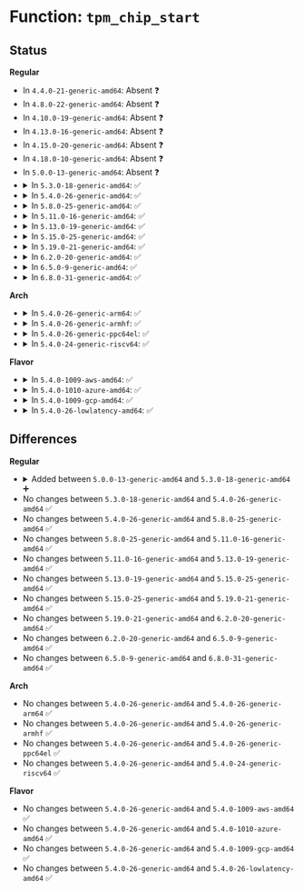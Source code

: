# Function: <code>tpm_chip_start</code>

## Status
<b>Regular</b>
<ul>
<li>
In <code>4.4.0-21-generic-amd64</code>: Absent ❓
</li>
<li>
In <code>4.8.0-22-generic-amd64</code>: Absent ❓
</li>
<li>
In <code>4.10.0-19-generic-amd64</code>: Absent ❓
</li>
<li>
In <code>4.13.0-16-generic-amd64</code>: Absent ❓
</li>
<li>
In <code>4.15.0-20-generic-amd64</code>: Absent ❓
</li>
<li>
In <code>4.18.0-10-generic-amd64</code>: Absent ❓
</li>
<li>
In <code>5.0.0-13-generic-amd64</code>: Absent ❓
</li>
<li>
<details>
<summary>In <code>5.3.0-18-generic-amd64</code>: ✅</summary>

```c
int tpm_chip_start(struct tpm_chip * chip)
```

```json
{
  "name": "tpm_chip_start",
  "collision_type": "Unique Global",
  "inline_type": "No",
  "funcs": [
    {
      "addr": 18446744071585836192,
      "name": "tpm_chip_start",
      "external": true,
      "loc": "drivers/char/tpm/tpm-chip.c:100",
      "file": "drivers/char/tpm/tpm-chip.c",
      "inline": "seen, unknown",
      "caller_inline": [],
      "caller_func": [
        "drivers/char/tpm/tpm-chip.c:tpm_chip_unregister",
        "drivers/char/tpm/tpm-chip.c:tpm_class_shutdown",
        "drivers/char/tpm/tpm-chip.c:tpm_try_get_ops",
        "drivers/char/tpm/tpm-interface.c:tpm_pm_suspend",
        "drivers/char/tpm/tpm2-space.c:tpm2_del_space",
        "drivers/char/tpm/tpm_tis_core.c:tpm_tis_core_init"
      ]
    }
  ],
  "symbols": [
    {
      "addr": 18446744071585836192,
      "name": "tpm_chip_start",
      "section": ".text",
      "bind": "STB_GLOBAL",
      "size": 185
    }
  ]
}
```
</details>
</li>
<li>
<details>
<summary>In <code>5.4.0-26-generic-amd64</code>: ✅</summary>

```c
int tpm_chip_start(struct tpm_chip * chip)
```

```json
{
  "name": "tpm_chip_start",
  "collision_type": "Unique Global",
  "inline_type": "No",
  "funcs": [
    {
      "addr": 18446744071585978848,
      "name": "tpm_chip_start",
      "external": true,
      "loc": "drivers/char/tpm/tpm-chip.c:100",
      "file": "drivers/char/tpm/tpm-chip.c",
      "inline": "seen, unknown",
      "caller_inline": [],
      "caller_func": [
        "drivers/char/tpm/tpm-chip.c:tpm_chip_unregister",
        "drivers/char/tpm/tpm-chip.c:tpm_class_shutdown",
        "drivers/char/tpm/tpm-chip.c:tpm_try_get_ops",
        "drivers/char/tpm/tpm-interface.c:tpm_pm_suspend",
        "drivers/char/tpm/tpm2-space.c:tpm2_del_space",
        "drivers/char/tpm/tpm_tis_core.c:tpm_tis_core_init"
      ]
    }
  ],
  "symbols": [
    {
      "addr": 18446744071585978848,
      "name": "tpm_chip_start",
      "section": ".text",
      "bind": "STB_GLOBAL",
      "size": 185
    }
  ]
}
```
</details>
</li>
<li>
<details>
<summary>In <code>5.8.0-25-generic-amd64</code>: ✅</summary>

```c
int tpm_chip_start(struct tpm_chip * chip)
```

```json
{
  "name": "tpm_chip_start",
  "collision_type": "Unique Global",
  "inline_type": "No",
  "funcs": [
    {
      "addr": 18446744071586721312,
      "name": "tpm_chip_start",
      "external": true,
      "loc": "drivers/char/tpm/tpm-chip.c:100",
      "file": "drivers/char/tpm/tpm-chip.c",
      "inline": "seen, unknown",
      "caller_inline": [],
      "caller_func": [
        "drivers/char/tpm/tpm-chip.c:tpm_chip_unregister",
        "drivers/char/tpm/tpm-chip.c:tpm_class_shutdown",
        "drivers/char/tpm/tpm-chip.c:tpm_try_get_ops",
        "drivers/char/tpm/tpm-interface.c:tpm_pm_suspend",
        "drivers/char/tpm/tpm2-space.c:tpm2_del_space",
        "drivers/char/tpm/tpm_tis_core.c:tpm_tis_core_init"
      ]
    }
  ],
  "symbols": [
    {
      "addr": 18446744071586721312,
      "name": "tpm_chip_start",
      "section": ".text",
      "bind": "STB_GLOBAL",
      "size": 185
    }
  ]
}
```
</details>
</li>
<li>
<details>
<summary>In <code>5.11.0-16-generic-amd64</code>: ✅</summary>

```c
int tpm_chip_start(struct tpm_chip * chip)
```

```json
{
  "name": "tpm_chip_start",
  "collision_type": "Unique Global",
  "inline_type": "No",
  "funcs": [
    {
      "addr": 18446744071586817136,
      "name": "tpm_chip_start",
      "external": true,
      "loc": "drivers/char/tpm/tpm-chip.c:100",
      "file": "drivers/char/tpm/tpm-chip.c",
      "inline": "seen, unknown",
      "caller_inline": [],
      "caller_func": [
        "drivers/char/tpm/tpm-chip.c:tpm_chip_unregister",
        "drivers/char/tpm/tpm-chip.c:tpm_class_shutdown",
        "drivers/char/tpm/tpm-chip.c:tpm_try_get_ops",
        "drivers/char/tpm/tpm-interface.c:tpm_pm_suspend",
        "drivers/char/tpm/tpm2-space.c:tpm2_del_space",
        "drivers/char/tpm/tpm_tis_core.c:tpm_tis_core_init"
      ]
    }
  ],
  "symbols": [
    {
      "addr": 18446744071586817136,
      "name": "tpm_chip_start",
      "section": ".text",
      "bind": "STB_GLOBAL",
      "size": 185
    }
  ]
}
```
</details>
</li>
<li>
<details>
<summary>In <code>5.13.0-19-generic-amd64</code>: ✅</summary>

```c
int tpm_chip_start(struct tpm_chip * chip)
```

```json
{
  "name": "tpm_chip_start",
  "collision_type": "Unique Global",
  "inline_type": "No",
  "funcs": [
    {
      "addr": 18446744071586697040,
      "name": "tpm_chip_start",
      "external": true,
      "loc": "drivers/char/tpm/tpm-chip.c:100",
      "file": "drivers/char/tpm/tpm-chip.c",
      "inline": "seen, unknown",
      "caller_inline": [],
      "caller_func": [
        "drivers/char/tpm/tpm-chip.c:tpm_chip_unregister",
        "drivers/char/tpm/tpm-chip.c:tpm_class_shutdown",
        "drivers/char/tpm/tpm-chip.c:tpm_try_get_ops",
        "drivers/char/tpm/tpm-interface.c:tpm_pm_suspend",
        "drivers/char/tpm/tpm2-space.c:tpm2_del_space",
        "drivers/char/tpm/tpm_tis_core.c:tpm_tis_core_init"
      ]
    }
  ],
  "symbols": [
    {
      "addr": 18446744071586697040,
      "name": "tpm_chip_start",
      "section": ".text",
      "bind": "STB_GLOBAL",
      "size": 185
    }
  ]
}
```
</details>
</li>
<li>
<details>
<summary>In <code>5.15.0-25-generic-amd64</code>: ✅</summary>

```c
int tpm_chip_start(struct tpm_chip * chip)
```

```json
{
  "name": "tpm_chip_start",
  "collision_type": "Unique Global",
  "inline_type": "No",
  "funcs": [
    {
      "addr": 18446744071587246368,
      "name": "tpm_chip_start",
      "external": true,
      "loc": "drivers/char/tpm/tpm-chip.c:100",
      "file": "drivers/char/tpm/tpm-chip.c",
      "inline": "seen, unknown",
      "caller_inline": [],
      "caller_func": [
        "drivers/char/tpm/tpm-chip.c:tpm_chip_unregister",
        "drivers/char/tpm/tpm-chip.c:tpm_class_shutdown",
        "drivers/char/tpm/tpm-chip.c:tpm_try_get_ops",
        "drivers/char/tpm/tpm-interface.c:tpm_pm_suspend",
        "drivers/char/tpm/tpm2-space.c:tpm2_del_space",
        "drivers/char/tpm/tpm_tis_core.c:tpm_tis_core_init"
      ]
    }
  ],
  "symbols": [
    {
      "addr": 18446744071587246368,
      "name": "tpm_chip_start",
      "section": ".text",
      "bind": "STB_GLOBAL",
      "size": 185
    }
  ]
}
```
</details>
</li>
<li>
<details>
<summary>In <code>5.19.0-21-generic-amd64</code>: ✅</summary>

```c
int tpm_chip_start(struct tpm_chip * chip)
```

```json
{
  "name": "tpm_chip_start",
  "collision_type": "Unique Global",
  "inline_type": "No",
  "funcs": [
    {
      "addr": 18446744071588555120,
      "name": "tpm_chip_start",
      "external": true,
      "loc": "drivers/char/tpm/tpm-chip.c:100",
      "file": "drivers/char/tpm/tpm-chip.c",
      "inline": "seen, unknown",
      "caller_inline": [],
      "caller_func": [
        "drivers/char/tpm/tpm-chip.c:tpm_chip_unregister",
        "drivers/char/tpm/tpm-chip.c:tpm_class_shutdown",
        "drivers/char/tpm/tpm-chip.c:tpm_try_get_ops",
        "drivers/char/tpm/tpm-interface.c:tpm_pm_suspend",
        "drivers/char/tpm/tpm_tis_core.c:tpm_tis_core_init"
      ]
    }
  ],
  "symbols": [
    {
      "addr": 18446744071588555120,
      "name": "tpm_chip_start",
      "section": ".text",
      "bind": "STB_GLOBAL",
      "size": 195
    }
  ]
}
```
</details>
</li>
<li>
<details>
<summary>In <code>6.2.0-20-generic-amd64</code>: ✅</summary>

```c
int tpm_chip_start(struct tpm_chip * chip)
```

```json
{
  "name": "tpm_chip_start",
  "collision_type": "Unique Global",
  "inline_type": "No",
  "funcs": [
    {
      "addr": 18446744071590007120,
      "name": "tpm_chip_start",
      "external": true,
      "loc": "drivers/char/tpm/tpm-chip.c:100",
      "file": "drivers/char/tpm/tpm-chip.c",
      "inline": "seen, unknown",
      "caller_inline": [],
      "caller_func": [
        "drivers/char/tpm/tpm-chip.c:tpm_chip_unregister",
        "drivers/char/tpm/tpm-chip.c:tpm_class_shutdown",
        "drivers/char/tpm/tpm-chip.c:tpm_try_get_ops",
        "drivers/char/tpm/tpm_tis_core.c:tpm_tis_core_init"
      ]
    }
  ],
  "symbols": [
    {
      "addr": 18446744071590007120,
      "name": "tpm_chip_start",
      "section": ".text",
      "bind": "STB_GLOBAL",
      "size": 195
    }
  ]
}
```
</details>
</li>
<li>
<details>
<summary>In <code>6.5.0-9-generic-amd64</code>: ✅</summary>

```c
int tpm_chip_start(struct tpm_chip * chip)
```

```json
{
  "name": "tpm_chip_start",
  "collision_type": "Unique Global",
  "inline_type": "No",
  "funcs": [
    {
      "addr": 18446744071590316672,
      "name": "tpm_chip_start",
      "external": true,
      "loc": "drivers/char/tpm/tpm-chip.c:100",
      "file": "drivers/char/tpm/tpm-chip.c",
      "inline": "seen, unknown",
      "caller_inline": [],
      "caller_func": [
        "drivers/char/tpm/tpm-chip.c:tpm_chip_unregister",
        "drivers/char/tpm/tpm-chip.c:tpm_class_shutdown",
        "drivers/char/tpm/tpm-chip.c:tpm_try_get_ops",
        "drivers/char/tpm/tpm_tis_core.c:tpm_tis_resume",
        "drivers/char/tpm/tpm_tis_core.c:tpm_tis_core_init"
      ]
    }
  ],
  "symbols": [
    {
      "addr": 18446744071590316672,
      "name": "tpm_chip_start",
      "section": ".text",
      "bind": "STB_GLOBAL",
      "size": 195
    }
  ]
}
```
</details>
</li>
<li>
<details>
<summary>In <code>6.8.0-31-generic-amd64</code>: ✅</summary>

```c
int tpm_chip_start(struct tpm_chip * chip)
```

```json
{
  "name": "tpm_chip_start",
  "collision_type": "Unique Global",
  "inline_type": "No",
  "funcs": [
    {
      "addr": 18446744071590658016,
      "name": "tpm_chip_start",
      "external": true,
      "loc": "drivers/char/tpm/tpm-chip.c:105",
      "file": "drivers/char/tpm/tpm-chip.c",
      "inline": "seen, unknown",
      "caller_inline": [],
      "caller_func": [
        "drivers/char/tpm/tpm-chip.c:tpm_chip_unregister",
        "drivers/char/tpm/tpm-chip.c:tpm_class_shutdown",
        "drivers/char/tpm/tpm-chip.c:tpm_try_get_ops",
        "drivers/char/tpm/tpm_tis_core.c:tpm_tis_resume",
        "drivers/char/tpm/tpm_tis_core.c:tpm_tis_core_init"
      ]
    }
  ],
  "symbols": [
    {
      "addr": 18446744071590658016,
      "name": "tpm_chip_start",
      "section": ".text",
      "bind": "STB_GLOBAL",
      "size": 195
    }
  ]
}
```
</details>
</li>
</ul>
<b>Arch</b>
<ul>
<li>
<details>
<summary>In <code>5.4.0-26-generic-arm64</code>: ✅</summary>

```c
int tpm_chip_start(struct tpm_chip * chip)
```

```json
{
  "name": "tpm_chip_start",
  "collision_type": "Unique Global",
  "inline_type": "No",
  "funcs": [
    {
      "addr": 18446603336498772784,
      "name": "tpm_chip_start",
      "external": true,
      "loc": "drivers/char/tpm/tpm-chip.c:100",
      "file": "drivers/char/tpm/tpm-chip.c",
      "inline": "seen, unknown",
      "caller_inline": [],
      "caller_func": [
        "drivers/char/tpm/tpm-chip.c:tpm_chip_unregister",
        "drivers/char/tpm/tpm-chip.c:tpm_class_shutdown",
        "drivers/char/tpm/tpm-chip.c:tpm_try_get_ops",
        "drivers/char/tpm/tpm-interface.c:tpm_pm_suspend",
        "drivers/char/tpm/tpm2-space.c:tpm2_del_space",
        "drivers/char/tpm/tpm_tis_core.c:tpm_tis_core_init"
      ]
    }
  ],
  "symbols": [
    {
      "addr": 18446603336498772784,
      "name": "tpm_chip_start",
      "section": ".text",
      "bind": "STB_GLOBAL",
      "size": 196
    }
  ]
}
```
</details>
</li>
<li>
<details>
<summary>In <code>5.4.0-26-generic-armhf</code>: ✅</summary>

```c
int tpm_chip_start(struct tpm_chip * chip)
```

```json
{
  "name": "tpm_chip_start",
  "collision_type": "Unique Global",
  "inline_type": "No",
  "funcs": [
    {
      "addr": 3231388728,
      "name": "tpm_chip_start",
      "external": true,
      "loc": "drivers/char/tpm/tpm-chip.c:100",
      "file": "drivers/char/tpm/tpm-chip.c",
      "inline": "seen, unknown",
      "caller_inline": [],
      "caller_func": [
        "drivers/char/tpm/tpm-chip.c:tpm_chip_unregister",
        "drivers/char/tpm/tpm-chip.c:tpm_class_shutdown",
        "drivers/char/tpm/tpm-chip.c:tpm_try_get_ops",
        "drivers/char/tpm/tpm-interface.c:tpm_pm_suspend",
        "drivers/char/tpm/tpm2-space.c:tpm2_del_space",
        "drivers/char/tpm/tpm_tis_core.c:tpm_tis_core_init"
      ]
    }
  ],
  "symbols": [
    {
      "addr": 3231388728,
      "name": "tpm_chip_start",
      "section": ".text",
      "bind": "STB_GLOBAL",
      "size": 192
    }
  ]
}
```
</details>
</li>
<li>
<details>
<summary>In <code>5.4.0-26-generic-ppc64el</code>: ✅</summary>

```c
int tpm_chip_start(struct tpm_chip * chip)
```

```json
{
  "name": "tpm_chip_start",
  "collision_type": "Unique Global",
  "inline_type": "No",
  "funcs": [
    {
      "addr": 13835058055291962192,
      "name": "tpm_chip_start",
      "external": true,
      "loc": "drivers/char/tpm/tpm-chip.c:100",
      "file": "drivers/char/tpm/tpm-chip.c",
      "inline": "seen, unknown",
      "caller_inline": [],
      "caller_func": [
        "drivers/char/tpm/tpm-chip.c:tpm_chip_unregister",
        "drivers/char/tpm/tpm-chip.c:tpm_class_shutdown",
        "drivers/char/tpm/tpm-chip.c:tpm_try_get_ops",
        "drivers/char/tpm/tpm-interface.c:tpm_pm_suspend",
        "drivers/char/tpm/tpm2-space.c:tpm2_del_space",
        "drivers/char/tpm/tpm_tis_core.c:tpm_tis_core_init"
      ]
    }
  ],
  "symbols": [
    {
      "addr": 13835058055291962192,
      "name": "tpm_chip_start",
      "section": ".text",
      "bind": "STB_GLOBAL",
      "size": 296
    }
  ]
}
```
</details>
</li>
<li>
<details>
<summary>In <code>5.4.0-24-generic-riscv64</code>: ✅</summary>

```c
int tpm_chip_start(struct tpm_chip * chip)
```

```json
{
  "name": "tpm_chip_start",
  "collision_type": "Unique Global",
  "inline_type": "No",
  "funcs": [
    {
      "addr": 18446743936276268184,
      "name": "tpm_chip_start",
      "external": true,
      "loc": "drivers/char/tpm/tpm-chip.c:100",
      "file": "drivers/char/tpm/tpm-chip.c",
      "inline": "seen, unknown",
      "caller_inline": [],
      "caller_func": [
        "drivers/char/tpm/tpm-chip.c:tpm_chip_unregister",
        "drivers/char/tpm/tpm-chip.c:tpm_class_shutdown",
        "drivers/char/tpm/tpm-chip.c:tpm_try_get_ops",
        "drivers/char/tpm/tpm-interface.c:tpm_pm_suspend",
        "drivers/char/tpm/tpm2-space.c:tpm2_del_space",
        "drivers/char/tpm/tpm_tis_core.c:tpm_tis_core_init"
      ]
    }
  ],
  "symbols": [
    {
      "addr": 18446743936276268184,
      "name": "tpm_chip_start",
      "section": ".text",
      "bind": "STB_GLOBAL",
      "size": 154
    }
  ]
}
```
</details>
</li>
</ul>
<b>Flavor</b>
<ul>
<li>
<details>
<summary>In <code>5.4.0-1009-aws-amd64</code>: ✅</summary>

```c
int tpm_chip_start(struct tpm_chip * chip)
```

```json
{
  "name": "tpm_chip_start",
  "collision_type": "Unique Global",
  "inline_type": "No",
  "funcs": [
    {
      "addr": 18446744071585739824,
      "name": "tpm_chip_start",
      "external": true,
      "loc": "drivers/char/tpm/tpm-chip.c:100",
      "file": "drivers/char/tpm/tpm-chip.c",
      "inline": "seen, unknown",
      "caller_inline": [],
      "caller_func": [
        "drivers/char/tpm/tpm-chip.c:tpm_chip_unregister",
        "drivers/char/tpm/tpm-chip.c:tpm_class_shutdown",
        "drivers/char/tpm/tpm-chip.c:tpm_try_get_ops",
        "drivers/char/tpm/tpm-interface.c:tpm_pm_suspend",
        "drivers/char/tpm/tpm2-space.c:tpm2_del_space",
        "drivers/char/tpm/tpm_tis_core.c:tpm_tis_core_init"
      ]
    }
  ],
  "symbols": [
    {
      "addr": 18446744071585739824,
      "name": "tpm_chip_start",
      "section": ".text",
      "bind": "STB_GLOBAL",
      "size": 185
    }
  ]
}
```
</details>
</li>
<li>
<details>
<summary>In <code>5.4.0-1010-azure-amd64</code>: ✅</summary>

```c
int tpm_chip_start(struct tpm_chip * chip)
```

```json
{
  "name": "tpm_chip_start",
  "collision_type": "Unique Global",
  "inline_type": "No",
  "funcs": [
    {
      "addr": 18446744071585599008,
      "name": "tpm_chip_start",
      "external": true,
      "loc": "drivers/char/tpm/tpm-chip.c:100",
      "file": "drivers/char/tpm/tpm-chip.c",
      "inline": "seen, unknown",
      "caller_inline": [],
      "caller_func": [
        "drivers/char/tpm/tpm-chip.c:tpm_chip_unregister",
        "drivers/char/tpm/tpm-chip.c:tpm_class_shutdown",
        "drivers/char/tpm/tpm-chip.c:tpm_try_get_ops",
        "drivers/char/tpm/tpm-interface.c:tpm_pm_suspend",
        "drivers/char/tpm/tpm2-space.c:tpm2_del_space",
        "drivers/char/tpm/tpm_tis_core.c:tpm_tis_core_init"
      ]
    }
  ],
  "symbols": [
    {
      "addr": 18446744071585599008,
      "name": "tpm_chip_start",
      "section": ".text",
      "bind": "STB_GLOBAL",
      "size": 185
    }
  ]
}
```
</details>
</li>
<li>
<details>
<summary>In <code>5.4.0-1009-gcp-amd64</code>: ✅</summary>

```c
int tpm_chip_start(struct tpm_chip * chip)
```

```json
{
  "name": "tpm_chip_start",
  "collision_type": "Unique Global",
  "inline_type": "No",
  "funcs": [
    {
      "addr": 18446744071585928864,
      "name": "tpm_chip_start",
      "external": true,
      "loc": "drivers/char/tpm/tpm-chip.c:100",
      "file": "drivers/char/tpm/tpm-chip.c",
      "inline": "seen, unknown",
      "caller_inline": [],
      "caller_func": [
        "drivers/char/tpm/tpm-chip.c:tpm_chip_unregister",
        "drivers/char/tpm/tpm-chip.c:tpm_class_shutdown",
        "drivers/char/tpm/tpm-chip.c:tpm_try_get_ops",
        "drivers/char/tpm/tpm-interface.c:tpm_pm_suspend",
        "drivers/char/tpm/tpm2-space.c:tpm2_del_space",
        "drivers/char/tpm/tpm_tis_core.c:tpm_tis_core_init"
      ]
    }
  ],
  "symbols": [
    {
      "addr": 18446744071585928864,
      "name": "tpm_chip_start",
      "section": ".text",
      "bind": "STB_GLOBAL",
      "size": 185
    }
  ]
}
```
</details>
</li>
<li>
<details>
<summary>In <code>5.4.0-26-lowlatency-amd64</code>: ✅</summary>

```c
int tpm_chip_start(struct tpm_chip * chip)
```

```json
{
  "name": "tpm_chip_start",
  "collision_type": "Unique Global",
  "inline_type": "No",
  "funcs": [
    {
      "addr": 18446744071586036848,
      "name": "tpm_chip_start",
      "external": true,
      "loc": "drivers/char/tpm/tpm-chip.c:100",
      "file": "drivers/char/tpm/tpm-chip.c",
      "inline": "seen, unknown",
      "caller_inline": [],
      "caller_func": [
        "drivers/char/tpm/tpm-chip.c:tpm_chip_unregister",
        "drivers/char/tpm/tpm-chip.c:tpm_class_shutdown",
        "drivers/char/tpm/tpm-chip.c:tpm_try_get_ops",
        "drivers/char/tpm/tpm-interface.c:tpm_pm_suspend",
        "drivers/char/tpm/tpm2-space.c:tpm2_del_space",
        "drivers/char/tpm/tpm_tis_core.c:tpm_tis_core_init"
      ]
    }
  ],
  "symbols": [
    {
      "addr": 18446744071586036848,
      "name": "tpm_chip_start",
      "section": ".text",
      "bind": "STB_GLOBAL",
      "size": 185
    }
  ]
}
```
</details>
</li>
</ul>

## Differences
<b>Regular</b>
<ul>
<li>
<details>
<summary>Added between <code>5.0.0-13-generic-amd64</code> and <code>5.3.0-18-generic-amd64</code> ➕</summary>

```c
int tpm_chip_start(struct tpm_chip * chip)
```
</details>
</li>
<li>
No changes between <code>5.3.0-18-generic-amd64</code> and <code>5.4.0-26-generic-amd64</code> ✅
</li>
<li>
No changes between <code>5.4.0-26-generic-amd64</code> and <code>5.8.0-25-generic-amd64</code> ✅
</li>
<li>
No changes between <code>5.8.0-25-generic-amd64</code> and <code>5.11.0-16-generic-amd64</code> ✅
</li>
<li>
No changes between <code>5.11.0-16-generic-amd64</code> and <code>5.13.0-19-generic-amd64</code> ✅
</li>
<li>
No changes between <code>5.13.0-19-generic-amd64</code> and <code>5.15.0-25-generic-amd64</code> ✅
</li>
<li>
No changes between <code>5.15.0-25-generic-amd64</code> and <code>5.19.0-21-generic-amd64</code> ✅
</li>
<li>
No changes between <code>5.19.0-21-generic-amd64</code> and <code>6.2.0-20-generic-amd64</code> ✅
</li>
<li>
No changes between <code>6.2.0-20-generic-amd64</code> and <code>6.5.0-9-generic-amd64</code> ✅
</li>
<li>
No changes between <code>6.5.0-9-generic-amd64</code> and <code>6.8.0-31-generic-amd64</code> ✅
</li>
</ul>
<b>Arch</b>
<ul>
<li>
No changes between <code>5.4.0-26-generic-amd64</code> and <code>5.4.0-26-generic-arm64</code> ✅
</li>
<li>
No changes between <code>5.4.0-26-generic-amd64</code> and <code>5.4.0-26-generic-armhf</code> ✅
</li>
<li>
No changes between <code>5.4.0-26-generic-amd64</code> and <code>5.4.0-26-generic-ppc64el</code> ✅
</li>
<li>
No changes between <code>5.4.0-26-generic-amd64</code> and <code>5.4.0-24-generic-riscv64</code> ✅
</li>
</ul>
<b>Flavor</b>
<ul>
<li>
No changes between <code>5.4.0-26-generic-amd64</code> and <code>5.4.0-1009-aws-amd64</code> ✅
</li>
<li>
No changes between <code>5.4.0-26-generic-amd64</code> and <code>5.4.0-1010-azure-amd64</code> ✅
</li>
<li>
No changes between <code>5.4.0-26-generic-amd64</code> and <code>5.4.0-1009-gcp-amd64</code> ✅
</li>
<li>
No changes between <code>5.4.0-26-generic-amd64</code> and <code>5.4.0-26-lowlatency-amd64</code> ✅
</li>
</ul>
